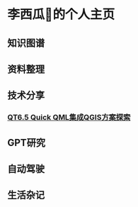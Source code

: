 # 李西瓜🍉的个人主页

## 知识图谱

## 资料整理

## 技术分享
### [QT6.5 Quick QML集成QGIS方案探索](https://liwatermelon.github.io/tech-share/how-to-integrate-qml-qgis.md)

## GPT研究

## 自动驾驶

## 生活杂记
